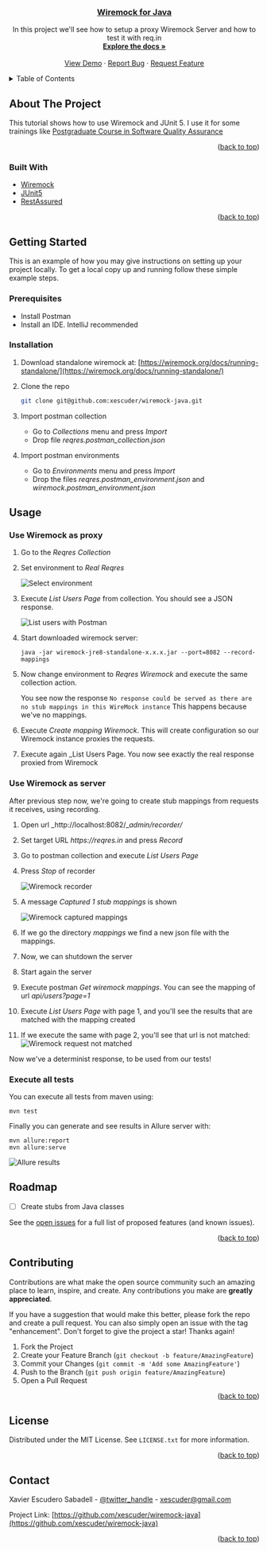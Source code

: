 <!-- Improved compatibility of back to top link: See: https://github.com/othneildrew/Best-README-Template/pull/73 -->
<a name="readme-top"></a>
<!-- PROJECT SHIELDS -->
<!--
*** I'm using markdown "reference style" links for readability.
*** Reference links are enclosed in brackets [ ] instead of parentheses ( ).
*** See the bottom of this document for the declaration of the reference variables
*** for contributors-url, forks-url, etc. This is an optional, concise syntax you may use.
*** https://www.markdownguide.org/basic-syntax/#reference-style-links
-->


<!-- PROJECT LOGO -->
<br />
<div align="center">

<h3 align="center"><a href="https://github.com/xescuder/wiremock-java">Wiremock for Java</a></h3>

  <p align="center">
    In this project we'll see how to setup a proxy Wiremock Server and how to test it with req.in
    <br />
    <a href="https://github.com/github_username/repo_name"><strong>Explore the docs »</strong></a>
    <br />
    <br />
    <a href="https://github.com/github_username/repo_name">View Demo</a>
    ·
    <a href="https://github.com/github_username/repo_name/issues">Report Bug</a>
    ·
    <a href="https://github.com/github_username/repo_name/issues">Request Feature</a>
  </p>
</div>



<!-- TABLE OF CONTENTS -->
<details>
  <summary>Table of Contents</summary>
  <ol>
    <li>
      <a href="#about-the-project">About The Project</a>
      <ul>
        <li><a href="#built-with">Built With</a></li>
      </ul>
    </li>
    <li>
      <a href="#getting-started">Getting Started</a>
      <ul>
        <li><a href="#prerequisites">Prerequisites</a></li>
        <li><a href="#installation">Installation</a></li>
      </ul>
    </li>
    <li><a href="#usage">Usage</a></li>
    <li><a href="#roadmap">Roadmap</a></li>
    <li><a href="#contributing">Contributing</a></li>
    <li><a href="#license">License</a></li>
    <li><a href="#contact">Contact</a></li>
    <li><a href="#acknowledgments">Acknowledgments</a></li>
  </ol>
</details>



<!-- ABOUT THE PROJECT -->
## About The Project

This tutorial shows how to use Wiremock and JUnit 5. I use it for some trainings like [Postgraduate Course in Software Quality Assurance](https://www.talent.upc.edu/ing/estudis/formacio/curs/320900/postgraduate-course-software-quality-assurance/)

<p align="right">(<a href="#readme-top">back to top</a>)</p>

### Built With

* [Wiremock](https://wiremock.org/)
* [JUnit5](https://junit.org/junit5/)
* [RestAssured](https://rest-assured.io/)

<p align="right">(<a href="#readme-top">back to top</a>)</p>



<!-- GETTING STARTED -->
## Getting Started

This is an example of how you may give instructions on setting up your project locally.
To get a local copy up and running follow these simple example steps.

### Prerequisites

* Install Postman
* Install an IDE. IntelliJ recommended

### Installation

1. Download standalone wiremock at: [https://wiremock.org/docs/running-standalone/](https://wiremock.org/docs/running-standalone/)
2. Clone the repo
   ```sh
   git clone git@github.com:xescuder/wiremock-java.git
   ```
3. Import postman collection
   * Go to _Collections_ menu and press _Import_
   * Drop file _reqres.postman_collection.json_

4. Import postman environments
   * Go to _Environments_ menu and press _Import_
   * Drop the files _reqres.postman_environment.json_ and _wiremock.postman_environment.json_

<!-- USAGE EXAMPLES -->
## Usage

### Use Wiremock as proxy

1. Go to the _Reqres Collection_
2. Set environment to _Real Reqres_

    ![Select environment](docs/assets/postman_select_environment.png)

3. Execute _List Users Page_ from collection. You should see a JSON response.

    ![List users with Postman](docs/assets/postman_list_users.png)
 
4. Start downloaded wiremock server:
    
    ```shell
    java -jar wiremock-jre8-standalone-x.x.x.jar --port=8082 --record-mappings
    ```

5. Now change environment to _Reqres Wiremock_ and execute the same collection action.

   You see now the response ``No response could be served as there are no stub mappings in this WireMock instance``
   This happens because we've no mappings. 

6. Execute _Create mapping Wiremock_. This will create configuration so our Wiremock instance proxies the requests.
7. Execute again _List Users Page. You now see exactly the real response proxied from Wiremock

### Use Wiremock as server

After previous step now, we're going to create stub mappings from requests it receives, using recording.

1. Open url _http://localhost:8082/__admin/recorder/_
2. Set target URL _https://reqres.in_ and press _Record_
3. Go to postman collection and execute _List Users Page_
4. Press _Stop_ of recorder

   ![Wiremock recorder](docs/assets/wiremock_recorder.png)

5. A message _Captured 1 stub mappings_ is shown

   ![Wiremock captured mappings](docs/assets/wiremock_captured_mappings.png)

6. If we go the directory _mappings_ we find a new json file with the mappings.
7. Now, we can shutdown the server
8. Start again the server
9. Execute postman _Get wiremock mappings_. You can see the mapping of url _api/users?page=1_
10. Execute _List Users Page_ with page 1, and you'll see the results that are matched with the mapping created
11. If we execute the same with page 2, you'll see that url is not matched:
   ![Wiremock request not matched](docs/assets/wiremock_request_not_matched.png)

Now we've a determinist response, to be used from our tests!

### Execute all tests

You can execute all tests from maven using:

```shell
mvn test
```

Finally you can generate and see results in Allure server with:

```shell
mvn allure:report
mvn allure:serve
```

![Allure results](docs/assets/allure_results.png)

<!-- ROADMAP -->
## Roadmap

- [ ] Create stubs from Java classes

See the [open issues](https://github.com/xescuder/wiremock-java/issues) for a full list of proposed features (and known issues).

<p align="right">(<a href="#readme-top">back to top</a>)</p>



<!-- CONTRIBUTING -->
## Contributing

Contributions are what make the open source community such an amazing place to learn, inspire, and create. Any contributions you make are **greatly appreciated**.

If you have a suggestion that would make this better, please fork the repo and create a pull request. You can also simply open an issue with the tag "enhancement".
Don't forget to give the project a star! Thanks again!

1. Fork the Project
2. Create your Feature Branch (`git checkout -b feature/AmazingFeature`)
3. Commit your Changes (`git commit -m 'Add some AmazingFeature'`)
4. Push to the Branch (`git push origin feature/AmazingFeature`)
5. Open a Pull Request

<p align="right">(<a href="#readme-top">back to top</a>)</p>


<!-- LICENSE -->
## License

Distributed under the MIT License. See `LICENSE.txt` for more information.

<p align="right">(<a href="#readme-top">back to top</a>)</p>



<!-- CONTACT -->
## Contact

Xavier Escudero Sabadell - [@twitter_handle](https://twitter.com/xescuder) - xescuder@gmail.com

Project Link: [https://github.com/xescuder/wiremock-java](https://github.com/xescuder/wiremock-java)

<p align="right">(<a href="#readme-top">back to top</a>)</p>

